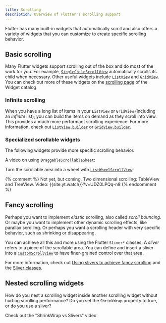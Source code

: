 ```yaml
---
title: Scrolling
description: Overview of Flutter's scrolling support
---
```


Flutter has many built-in widgets that automatically
scroll and also offers a variety of widgets
that you can customize to create specific scrolling
behavior.

## Basic scrolling

Many Flutter widgets support scrolling out of the box
and do most of the work for you. For example,
[`SingleChildScrollView`][] automatically scrolls its
child when necessary. Other useful widgets include
[`ListView`][] and [`GridView`][].
You can check out more of these widgets on the
[scrolling page][] of the Widget catalog.

<YouTubeEmbed id="DbkIQSvwnZc" title="Scrollbar | Flutter widget of the week"></YouTubeEmbed>

<YouTubeEmbed id="KJpkjHGiI5A" title="ListView | Flutter widget of the week"></YouTubeEmbed>

### Infinite scrolling

When you have a long list of items
in your `ListView` or `GridView` (including an _infinite_ list),
you can build the items on demand
as they scroll into view. This provides a much
more performant scrolling experience.
For more information, check out
[`ListView.builder`][] or [`GridView.builder`][].

[`ListView.builder`]: {{site.api}}/flutter/widgets/ListView/ListView.builder.html
[`GridView.builder`]: {{site.api}}/flutter/widgets/GridView/GridView.builder.html

### Specialized scrollable widgets

The following widgets provide more
specific scrolling behavior.

A video on using [`DraggableScrollableSheet`][]:

<YouTubeEmbed id="Hgw819mL_78" title="DraggableScrollableSheet | Flutter widget of the week"></YouTubeEmbed>

Turn the scrollable area into a wheel with [`ListWheelScrollView`][]!

<YouTubeEmbed id="dUhmWAz4C7Y" title="ListWheelScrollView | Flutter widget of the week"></YouTubeEmbed>

[`DraggableScrollableSheet`]: {{site.api}}/flutter/widgets/DraggableScrollableSheet-class.html
[`GridView`]: {{site.api}}/flutter/widgets/GridView-class.html
[`ListView`]: {{site.api}}/flutter/widgets/ListView-class.html
[`ListWheelScrollView`]: {{site.api}}/flutter/widgets/ListWheelScrollView-class.html
[scrolling page]: /ui/widgets/scrolling
[`SingleChildScrollView`]: {{site.api}}/flutter/widgets/SingleChildScrollView-class.html

{% comment %}
  Not yet, but coming. Two dimensional scrolling:
  TableView and TreeView.
  Video: {{site.yt.watch}}?v=UDZ0LPQq-n8
{% endcomment %}

## Fancy scrolling

Perhaps you want to implement _elastic_ scrolling,
also called _scroll bouncing_. Or maybe you want to
implement other dynamic scrolling effects, like parallax scrolling.
Or perhaps you want a scrolling header with very specific behavior,
such as shrinking or disappearing.

You can achieve all this and more using the
Flutter `Sliver*` classes.
A _sliver_ refers to a piece of the scrollable area.
You can define and insert a sliver into a [`CustomScrollView`][]
to have finer-grained control over that area.

For more information, check out
[Using slivers to achieve fancy scrolling][]
and the [Sliver classes][].

[`CustomScrollView`]: {{site.api}}/flutter/widgets/CustomScrollView-class.html
[Sliver classes]: /ui/widgets/layout#sliver-widgets
[Using slivers to achieve fancy scrolling]: /ui/layout/scrolling/slivers

## Nested scrolling widgets

How do you nest a scrolling widget
inside another scrolling widget
without hurting scrolling performance?
Do you set the `ShrinkWrap` property to true,
or do you use a sliver?

Check out the "ShrinkWrap vs Slivers" video:

<YouTubeEmbed id="LUqDNnv_dh0" title="ShrinkWrap vs Slivers | Decoding Flutter"></YouTubeEmbed>
